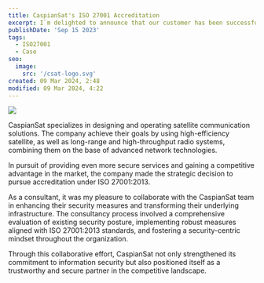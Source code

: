 ```yaml
---
title: CaspianSat's ISO 27001 Accreditation
excerpt: I`m delighted to announce that our customer has been successfully certified for the ISO27001:2013 standard.
publishDate: 'Sep 15 2023'
tags:
  - ISO27001
  - Case
seo:
  image:
    src: '/csat-logo.svg'
created: 09 Mar 2024, 2:48
modified: 09 Mar 2024, 4:22
---
```

![](/dante-astro/csat-logo.svg)


CaspianSat specializes in designing and operating satellite communication solutions. The company achieve their goals by using high-efficiency satellite, as well as long-range and high-throughput radio systems, combining them on the base of advanced network technologies.

In pursuit of providing even more secure services and gaining a competitive advantage in the market, the company made the strategic decision to pursue accreditation under ISO 27001:2013.

As a consultant, it was my pleasure to collaborate with the CaspianSat team in enhancing their security measures and transforming their underlying infrastructure. The consultancy process involved a comprehensive evaluation of existing security posture, implementing robust measures aligned with ISO 27001:2013 standards, and fostering a security-centric mindset throughout the organization.

Through this collaborative effort, CaspianSat not only strengthened its commitment to information security but also positioned itself as a trustworthy and secure partner in the competitive landscape.